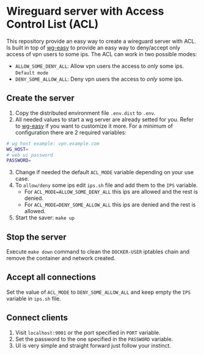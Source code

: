 # Wireguard server with Access Control List (ACL)

This repository provide an easy way to create a wireguard server with ACL.
Is built in top of [wg-easy](https://github.com/wg-easy/wg-easy) to provide an easy way to deny/accept only access of vpn users to some ips.
The ACL can work in two possible modes:

- `ALLOW_SOME_DENY_ALL`: Allow vpn users the access to _only_ some ips. `Default mode`
- `DENY_SOME_ALLOW_ALL`: Deny vpn users the access to _only_ some ips.

## Create the server

1. Copy the distributed environment file `.env.dist` to `.env`.
2. All needed values to start a wg server are already setted for you.
   Refer to [wg-easy](https://github.com/wg-easy/wg-easy) if you want to customize it more.
   For a minimum of configuration there are 2 required variables:

```BASH
# wg host example: vpn.example.com
WG_HOST=
# web ui password
PASSWORD=
```

3. Change if needed the default `ACL_MODE` variable depending on your use case.
4. To `allow/deny` some ips edit `ips.sh` file and add them to the `IPS` variable.
   - For `ACL_MODE=ALLOW_SOME_DENY_ALL` this ips are allowed and the rest is denied.
   - For `ACL_MODE=DENY_SOME_ALLOW_ALL` this ips are denied and the rest is allowed.
5. Start the saver: `make up`

## Stop the server

Execute `make down` command to clean the `DOCKER-USER` iptables chain and remove the container and network created.

## Accept all connections

Set the value of `ACL_MODE` to `DENY_SOME_ALLOW_ALL` and keep empty the `IPS` variable in `ips.sh` file.

## Connect clients

1. Visit `localhost:9001` or the port specified in `PORT` variable.
2. Set the password to the one specified in the `PASSWORD` variable.
3. UI is very simple and straight forward just follow your instinct.
